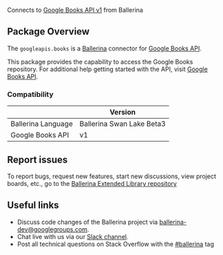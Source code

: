 Connects to [Google Books API v1](https://developers.google.com/books) from Ballerina

## Package Overview
The `googleapis.books` is a [Ballerina](https://ballerina.io/) connector for [Google Books API](https://developers.google.com/books).

This package provides the capability to access the Google Books repository. For additional help getting started with the API, visit [Google Books API](https://developers.google.com/books/docs/v1/reference/bookshelves).

### Compatibility
|                    | Version                   |
|--------------------|---------------------------|
| Ballerina Language | Ballerina Swan Lake Beta3 |
| Google Books API   | v1                        |

## Report issues
To report bugs, request new features, start new discussions, view project boards, etc., go to the [Ballerina Extended Library repository](https://github.com/ballerina-platform/ballerina-extended-library)

## Useful links
- Discuss code changes of the Ballerina project via [ballerina-dev@googlegroups.com](mailto:ballerina-dev@googlegroups.com).
- Chat live with us via our [Slack channel](https://ballerina.io/community/slack/).
- Post all technical questions on Stack Overflow with the [#ballerina](https://stackoverflow.com/questions/tagged/ballerina) tag
